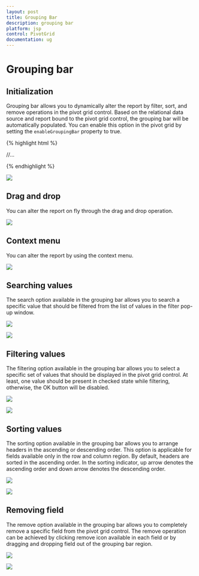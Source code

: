 ```yaml
---
layout: post
title: Grouping Bar
description: grouping bar
platform: jsp
control: PivotGrid
documentation: ug
---
```


# Grouping bar

## Initialization

Grouping bar allows you to dynamically alter the report by filter, sort, and  remove operations in the pivot grid control. Based on the relational data source and report bound to the pivot grid control, the grouping bar will be automatically populated. You can enable this option in the pivot grid by setting the `enableGroupingBar` property to true.

{% highlight html %}

<div class="cols-sample-area">
<ej:pivotGrid id="PivotGrid1" enableGroupingBar="true">
	//...
</ej:pivotGrid>
</div>

{% endhighlight %}

![](Grouping-Bar_images/realtionalclientGB.png)

## Drag and drop

You can alter the report on fly through the drag and drop operation.

![](Grouping-Bar_images/GBar_Rel.png)

## Context menu

You can alter the report by using the context menu.

![](Grouping-Bar_images/CMenu_Rel.png)

## Searching values

The search option available in the grouping bar allows you to search a specific value that should be filtered from the list of values in the filter pop-up window.

![](Grouping-Bar_images/filter.png)

![](Grouping-Bar_images/groupingbar-search.png)

## Filtering values

The filtering option available in the grouping bar allows you to select a specific set of values that should be displayed in the pivot grid control. At least, one value should be present in checked state while filtering, otherwise, the OK button will be disabled.

![](Grouping-Bar_images/FILTER.png)

![](Grouping-Bar_images/FILTER1.png)

## Sorting values

The sorting option available in the grouping bar allows you to arrange headers in the ascending or descending order. This option is applicable for fields available only in the row and column region. By default, headers are sorted in the ascending order. In the sorting indicator, up arrow denotes the ascending order and down arrow denotes the descending order.

![](Grouping-Bar_images/sort.png)

![](Grouping-Bar_images/sort-grid.png)

## Removing field

The remove option available in the grouping bar allows you to completely remove a specific field from the pivot grid control. The remove operation can be achieved by clicking remove icon available in each field or by dragging and dropping field out of the grouping bar region.

![](Grouping-Bar_images/remove.png)

![](Grouping-Bar_images/remove-grid.png) 

